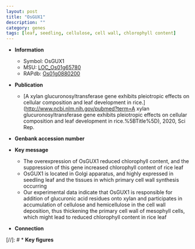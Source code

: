 ```yaml
---
layout: post
title: "OsGUX1"
description: ""
category: genes
tags: [leaf, seedling, cellulose, cell wall, chlorophyll content]
---
```


* **Information**  
    + Symbol: OsGUX1  
    + MSU: [LOC_Os01g65780](http://rice.uga.edu/cgi-bin/ORF_infopage.cgi?orf=LOC_Os01g65780)  
    + RAPdb: [Os01g0880200](https://rapdb.dna.affrc.go.jp/locus/?name=Os01g0880200)  

* **Publication**  
    + [A xylan glucuronosyltransferase gene exhibits pleiotropic effects on cellular composition and leaf development in rice.](http://www.ncbi.nlm.nih.gov/pubmed?term=A xylan glucuronosyltransferase gene exhibits pleiotropic effects on cellular composition and leaf development in rice.%5BTitle%5D), 2020, Sci Rep.

* **Genbank accession number**  

* **Key message**  
    + The overexpression of OsGUX1 reduced chlorophyll content, and the suppression of this gene increased chlorophyll content of rice leaf
    + OsGUX1 is located in Golgi apparatus, and highly expressed in seedling leaf and the tissues in which primary cell wall synthesis occurring
    + Our experimental data indicate that OsGUX1 is responsible for addition of glucuronic acid residues onto xylan and participates in accumulation of cellulose and hemicellulose in the cell wall deposition, thus thickening the primary cell wall of mesophyll cells, which might lead to reduced chlorophyll content in rice leaf

* **Connection**  

[//]: # * **Key figures**  


